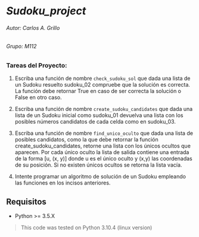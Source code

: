 # ***Sudoku_project***

###### Autor: Carlos A. Grillo
###### Grupo: M112

### Tareas del Proyecto:
1. Escriba una función de nombre ```check_sudoku_sol``` que dada una lista de un Sudoku
resuelto sudoku_02 compruebe que la solución es correcta. La función debe retornar
True en caso de ser correcta la solución o False en otro caso.

2. Escriba una función de nombre ```create_sudoku_candidates``` que dada una lista de un
Sudoku inicial  como sudoku_01 devuelva una lista con los posibles números candidatos
de cada celda como en sudoku_03.

3. Escriba una función de nombre ```find_unico_oculto``` que dada una lista de posibles
candidatos, como la que debe retornar la función create_sudoku_candidates, retorne
una lista con los únicos ocultos que aparecen. Por cada único oculto la lista de salida
contiene una entrada de la forma [u, (x, y)] donde u es el único oculto y (x,y) las
coordenadas de su posición. Si no existen únicos ocultos se retorna la lista vacía.

4. Intente programar un algoritmo de solución de un Sudoku empleando las funciones
en los incisos anteriores.

## Requisitos
- Python >= 3.5.X
>This code was tested on Python 3.10.4 (linux version)
